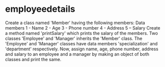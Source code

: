 # employeedetails
Create a class named 'Member' having the following members:
Data members
1 - Name
2 - Age
3 - Phone number
4 - Address
5 – Salary
Create a method named 'printSalary' which prints the salary of the members.
Two classes 'Employee' and 'Manager' inherits the 'Member' class. The 'Employee'
and 'Manager' classes have data members 'specialization' and 'department'
respectively. Now, assign name, age, phone number, address and salary to an
employee and a manager by making an object of both classes and print the same.
